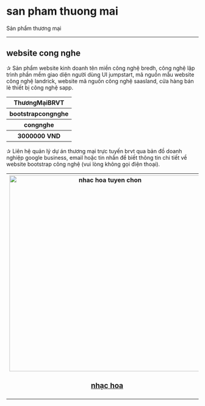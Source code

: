 # san pham thuong mai
Sản phẩm thương mại

<hr>

## website cong nghe
&#10032; Sản phẩm website kinh doanh tên miền công nghệ bredh, công nghệ lập trình phần mềm giao diện người dùng UI jumpstart, mã nguồn mẫu website công nghệ landrick, website mã nguồn công nghệ saasland, cửa hàng bán lẻ thiết bị công nghệ sapp.
<table style="width:100%">
<tr>
<th>ThươngMạiBRVT</th>
</tr>
<tr>
<th>bootstrapcongnghe</th>
</tr>
<tr>
<th>congnghe</th>
</tr>
<tr>
<th>3000000 VND</th>
</tr>
</table>
&#10032; Liên hệ quản lý dự án thương mại trực tuyến brvt qua bản đồ doanh nghiệp google business, email hoặc tin nhắn để biết thông tin chi tiết về website bootstrap công nghệ (vui lòng không gọi điện thoại).
<table style="width:100%">
<tr>
<th><img src="https://thuongmaitructuyenbrvt.imfast.io/anhthuongmai/anhnhactuyenchon/tonlo_sunlu.jpg" width="512px" alt="nhac hoa tuyen chon"><br><h3><a href="https://thuongmaitructuyenbrvt.github.io/nhactuyenchon/nhac-hoa-tuyen-chon.html" target="_blank" title="nhạc hoa tuyển chọn">nhạc hoa</a></h3></th>
<th><img src="https://thuongmaitructuyenbrvt.imfast.io/anhthuongmai/anhnhactuyenchon/jillandrews.jpg" width="512px" alt="nhac quoc te tuyen chon"><br><h3><a href="https://thuongmaitructuyenbrvt.github.io/nhactuyenchon/nhac-quoc-te-tuyen-chon.html" target="_blank" title="nhạc quốc tế tuyển chọn">quốc tế</a></h3></th>
</tr>
</table>
